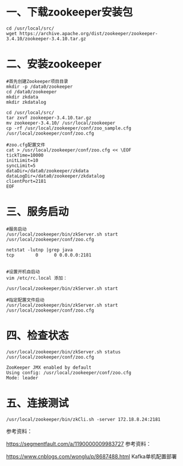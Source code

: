 # 一、下载zookeeper安装包

```
cd /usr/local/src/
wget https://archive.apache.org/dist/zookeeper/zookeeper-3.4.10/zookeeper-3.4.10.tar.gz
```

# 二、安装zookeeper
```
#首先创建Zookeeper项目目录
mkdir -p /data0/zookeeper
cd /data0/zookeeper
mkdir zkdata
mkdir zkdatalog

cd /usr/local/src/
tar zxvf zookeeper-3.4.10.tar.gz
mv zookeeper-3.4.10/ /usr/local/zookeeper
cp -rf /usr/local/zookeeper/conf/zoo_sample.cfg /usr/local/zookeeper/conf/zoo.cfg

#zoo.cfg配置文件
cat > /usr/local/zookeeper/conf/zoo.cfg << \EOF
tickTime=10000
initLimit=10
syncLimit=5
dataDir=/data0/zookeeper/zkdata
dataLogDir=/data0/zookeeper/zkdatalog
clientPort=2181
EOF
```

# 三、服务启动
```
#服务启动
/usr/local/zookeeper/bin/zkServer.sh start /usr/local/zookeeper/conf/zoo.cfg

netstat -lutnp |grep java
tcp        0      0 0.0.0.0:2181  


#设置开机自启动
vim /etc/rc.local 添加：

/usr/local/zookeeper/bin/zkServer.sh start

#指定配置文件启动
/usr/local/zookeeper/bin/zkServer.sh start /usr/local/zookeeper/conf/zoo.cfg
```

# 四、检查状态
```
/usr/local/zookeeper/bin/zkServer.sh status /usr/local/zookeeper/conf/zoo.cfg

ZooKeeper JMX enabled by default
Using config: /usr/local/zookeeper/conf/zoo.cfg
Mode: leader
```

# 五、连接测试

```
/usr/local/zookeeper/bin/zkCli.sh -server 172.18.8.24:2181

```
参考资料：

https://segmentfault.com/a/1190000009983727
参考资料：

https://www.cnblogs.com/wonglu/p/8687488.html  Kafka单机配置部署
